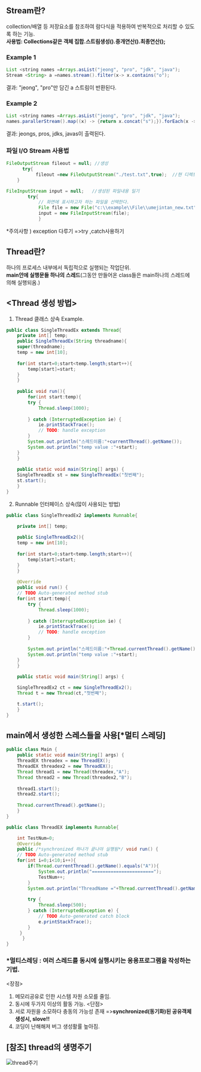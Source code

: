 ## Stream란?
collection/배열 등 저장요소를 참조하여 람다식을 적용하여 반복적으로 처리할 수 있도록 하는 기능.  
**사용법: Collections같은 객체 집합.스트림생성().중개연산().최종연산();**


### Example 1
```java
List <string names =Arrays.asList("jeong", "pro", "jdk", "java");
Stream <String> a =names.stream().filter(x-> x.contains("o");
```
결과: "jeong", "pro"만 담긴 a 스트림이 반환된다.

### Example 2
```java
List <string names =Arrays.asList("jeong", "pro", "jdk", "java");
names.parallerStream().map((x) -> {return x.concat("s");}).forEach(x -> System.out.println(x));
```
결과: jeongs, pros, jdks, javas이 출력된다. 
 


### 파일 I/O Stream 사용법 
```java
FileOutputStream fileout = null; //생성
      try{
           fileout =new FileOutputStream("./test.txt",true);  //현 디렉토리에  파일 생성, (true)덮어씌우기 옵션
    }

FileInputStream input = null;   //생성된 파일내용 일기
        try{
            // 화면에 표시하고자 하는 파일을 선택한다.
            File file = new File("c:\\example\\File\\umejintan_new.txt");  
            input = new FileInputStream(file);
            }
```
*주의사항 ) exception 다루기 =>try ,catch사용하기


## Thread란?
하나의 프로세스 내부에서 독립적으로 실행되는 작업단위.  
**main안에 실행문들 하나의 스레드**(그동안 만들어온 class들은 main하나의 스레드에 의해 실행되옴.)

## <Thread 생성 방법>
1. Thread 클래스 상속
Example.
```java
public class SingleThreadEx extends Thread{
    private int[] temp;
    public SingleThreadEx(String threadname){
	super(threadname);
	temp = new int[10];
		
	for(int start=0;start<temp.length;start++){
		temp[start]=start;
	}
    }
	
    public void run(){
	    for(int start:temp){
		try {
			Thread.sleep(1000);
				
		} catch (InterruptedException ie) {
			ie.printStackTrace();
			// TODO: handle exception
		}
		System.out.println("스레드이름:"+currentThread().getName());
		System.out.println("temp value :"+start);
	}
    }
	
    public static void main(String[] args) {
	SingleThreadEx st = new SingleThreadEx("첫번째");
	st.start();
    }
}
```

2. Runnable 인터페이스 상속(많이 사용되는 방법)
```java
public class SingleThreadEx2 implements Runnable{

    private int[] temp;
	
    public SingleThreadEx2(){
	temp = new int[10];
		
	for(int start=0;start<temp.length;start++){
		temp[start]=start;
	}
    }
	
    @Override
    public void run() {
	// TODO Auto-generated method stub
	for(int start:temp){
		try {
			Thread.sleep(1000);
				
		} catch (InterruptedException ie) {
			ie.printStackTrace();
			// TODO: handle exception
		}
			
		System.out.println("스레드이름:"+Thread.currentThread().getName());
		System.out.println("temp value :"+start);
	}
    }
	
    public static void main(String[] args) {

	SingleThreadEx2 ct = new SingleThreadEx2();
	Thread t = new Thread(ct,"첫번째");

	t.start();
    }
}
```

## main에서 생성한 스레스들을 사용[*멀티 스레딩]
```java
public class Main {
    public static void main(String[] args) {
	ThreadEX threadex = new ThreadEX();
	ThreadEX threadex2 = new ThreadEX();
	Thread thread1 = new Thread(threadex,"A");
	Thread thread2 = new Thread(threadex2,"B");
		
	thread1.start();
	thread2.start();
		
	Thread.currentThread().getName();
    }
}

public class ThreadEX implements Runnable{

    int TestNum=0;
    @Override
    public /*synchronized 하나가 끝나야 실행됨*/ void run() {
	// TODO Auto-generated method stub
	for(int i=0;i<10;i++){
		if(Thread.currentThread().getName().equals("A")){
			System.out.println("=======================");
			TestNum++;
		}
		System.out.println("ThreadName ="+Thread.currentThread().getName()+"TestNum ="+TestNum);
			
		try {
			Thread.sleep(500);
		} catch (InterruptedException e) {
			// TODO Auto-generated catch block
			e.printStackTrace();
		}
	 }
      }
}
```

### *멀티스레딩 : **여러 스레드를 동시에 실행시키는** 응용프로그램을 작성하는 기법.
<장점>
1. 메모리공유로 인한 시스템 자원 소모를 줄임.
2. 동시에 두가지 이상의 활동 가능.
<단점>
1. 서로 자원을 소모하다 충동의 가능성 존재 =>**synchronized(동기화)된 공유객체 생성시, slove!!**
2. 코딩이 난해해져 버그 생성활률 높아짐.


## [참조] thread의 생명주기  
![thread주기](https://user-images.githubusercontent.com/42289304/62506629-66937880-b83c-11e9-804e-3ee8c5368c14.png)
